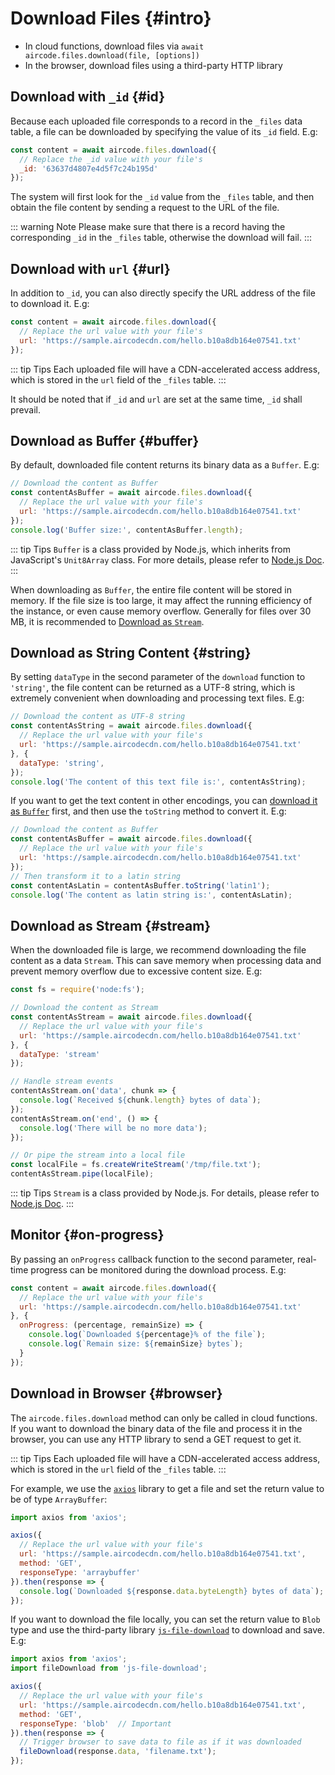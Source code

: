 # Download Files {#intro}

- In cloud functions, download files via `await aircode.files.download(file, [options])`
- In the browser, download files using a third-party HTTP library

## Download with `_id` {#id}

Because each uploaded file corresponds to a record in the `_files` data table, a file can be downloaded by specifying the value of its `_id` field. E.g:

```js
const content = await aircode.files.download({
  // Replace the _id value with your file's
  _id: '63637d4807e4d5f7c24b195d'
});
```

The system will first look for the `_id` value from the `_files` table, and then obtain the file content by sending a request to the URL of the file.

::: warning Note
Please make sure that there is a record having the corresponding `_id` in the `_files` table, otherwise the download will fail.
:::

## Download with `url` {#url}

In addition to `_id`, you can also directly specify the URL address of the file to download it. E.g:

```js
const content = await aircode.files.download({
  // Replace the url value with your file's
  url: 'https://sample.aircodecdn.com/hello.b10a8db164e07541.txt'
});
```

::: tip Tips
Each uploaded file will have a CDN-accelerated access address, which is stored in the `url` field of the `_files` table.
:::

It should be noted that if `_id` and `url` are set at the same time, `_id` shall prevail.

## Download as Buffer {#buffer}

By default, downloaded file content returns its binary data as a `Buffer`. E.g:

```js
// Download the content as Buffer
const contentAsBuffer = await aircode.files.download({
  // Replace the url value with your file's
  url: 'https://sample.aircodecdn.com/hello.b10a8db164e07541.txt'
});
console.log('Buffer size:', contentAsBuffer.length);
```

::: tip Tips
`Buffer` is a class provided by Node.js, which inherits from JavaScript's `Unit8Array` class. For more details, please refer to [Node.js Doc](https://nodejs.org/dist/latest-v18.x/docs/api/buffer.html).
:::

When downloading as `Buffer`, the entire file content will be stored in memory. If the file size is too large, it may affect the running efficiency of the instance, or even cause memory overflow. Generally for files over 30 MB, it is recommended to [Download as `Stream`](#stream).

## Download as String Content {#string}

By setting `dataType` in the second parameter of the `download` function to `'string'`, the file content can be returned as a UTF-8 string, which is extremely convenient when downloading and processing text files. E.g:

```js
// Download the content as UTF-8 string
const contentAsString = await aircode.files.download({
  // Replace the url value with your file's
  url: 'https://sample.aircodecdn.com/hello.b10a8db164e07541.txt'
}, {
  dataType: 'string',
});
console.log('The content of this text file is:', contentAsString);
```

If you want to get the text content in other encodings, you can [download it as `Buffer`](#buffer) first, and then use the `toString` method to convert it. E.g:

```js
// Download the content as Buffer
const contentAsBuffer = await aircode.files.download({
  // Replace the url value with your file's
  url: 'https://sample.aircodecdn.com/hello.b10a8db164e07541.txt'
});
// Then transform it to a latin string
const contentAsLatin = contentAsBuffer.toString('latin1');
console.log('The content as latin string is:', contentAsLatin);
```

## Download as Stream {#stream}

When the downloaded file is large, we recommend downloading the file content as a data `Stream`. This can save memory when processing data and prevent memory overflow due to excessive content size. E.g:

```js
const fs = require('node:fs');

// Download the content as Stream
const contentAsStream = await aircode.files.download({
  // Replace the url value with your file's
  url: 'https://sample.aircodecdn.com/hello.b10a8db164e07541.txt'
}, {
  dataType: 'stream'
});

// Handle stream events
contentAsStream.on('data', chunk => {
  console.log(`Received ${chunk.length} bytes of data`);
});
contentAsStream.on('end', () => {
  console.log('There will be no more data');
});

// Or pipe the stream into a local file
const localFile = fs.createWriteStream('/tmp/file.txt');
contentAsStream.pipe(localFile);
```

::: tip Tips
`Stream` is a class provided by Node.js. For details, please refer to [Node.js Doc](https://nodejs.org/dist/latest-v18.x/docs/api/stream.html).
:::

## Monitor {#on-progress}

By passing an `onProgress` callback function to the second parameter, real-time progress can be monitored during the download process. E.g:

```js
const content = await aircode.files.download({
  // Replace the url value with your file's
  url: 'https://sample.aircodecdn.com/hello.b10a8db164e07541.txt'
}, {
  onProgress: (percentage, remainSize) => {
    console.log(`Downloaded ${percentage}% of the file`);
    console.log(`Remain size: ${remainSize} bytes`);
  }
});
```

## Download in Browser {#browser}

The `aircode.files.download` method can only be called in cloud functions. If you want to download the binary data of the file and process it in the browser, you can use any HTTP library to send a GET request to get it.

::: tip Tips
Each uploaded file will have a CDN-accelerated access address, which is stored in the `url` field of the `_files` table.
:::

For example, we use the [`axios`](https://www.npmjs.com/package/axios) library to get a file and set the return value to be of type `ArrayBuffer`:

```js
import axios from 'axios';

axios({
  // Replace the url value with your file's
  url: 'https://sample.aircodecdn.com/hello.b10a8db164e07541.txt',
  method: 'GET',
  responseType: 'arraybuffer'
}).then(response => {
  console.log(`Downloaded ${response.data.byteLength} bytes of data`);
});
```

If you want to download the file locally, you can set the return value to `Blob` type and use the third-party library [`js-file-download`](https://www.npmjs.com/package/js-file-download) to download and save. E.g:

```js
import axios from 'axios';
import fileDownload from 'js-file-download';

axios({
  // Replace the url value with your file's
  url: 'https://sample.aircodecdn.com/hello.b10a8db164e07541.txt',
  method: 'GET',
  responseType: 'blob'  // Important
}).then(response => {
  // Trigger browser to save data to file as if it was downloaded
  fileDownload(response.data, 'filename.txt');
});
```
